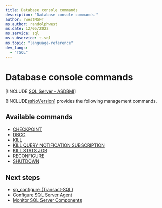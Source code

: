 ```yaml
---
title: Database console commands
description: "Database console commands."
author: rwestMSFT
ms.author: randolphwest
ms.date: 12/05/2022
ms.service: sql
ms.subservice: t-sql
ms.topic: "language-reference"
dev_langs:
  - "TSQL"
---
```


# Database console commands

[!INCLUDE [SQL Server - ASDBMI](../../includes/applies-to-version/sql-asdbmi.md)]

[!INCLUDE[ssNoVersion](../../includes/ssnoversion-md.md)] provides the following management commands.

## Available commands

- [CHECKPOINT](../../t-sql/language-elements/checkpoint-transact-sql.md)
- [DBCC](../../t-sql/database-console-commands/dbcc-transact-sql.md)
- [KILL](../../t-sql/language-elements/kill-transact-sql.md)
- [KILL QUERY NOTIFICATION SUBSCRIPTION](../../t-sql/language-elements/kill-query-notification-subscription-transact-sql.md)
- [KILL STATS JOB](../../t-sql/language-elements/kill-stats-job-transact-sql.md)
- [RECONFIGURE](../../t-sql/language-elements/reconfigure-transact-sql.md)
- [SHUTDOWN](../../t-sql/language-elements/shutdown-transact-sql.md)

## Next steps

- [sp_configure (Transact-SQL)](../../relational-databases/system-stored-procedures/sp-configure-transact-sql.md)
- [Configure SQL Server Agent](../../ssms/agent/configure-sql-server-agent.md)
- [Monitor SQL Server Components](../../relational-databases/performance/monitor-sql-server-components.md)
